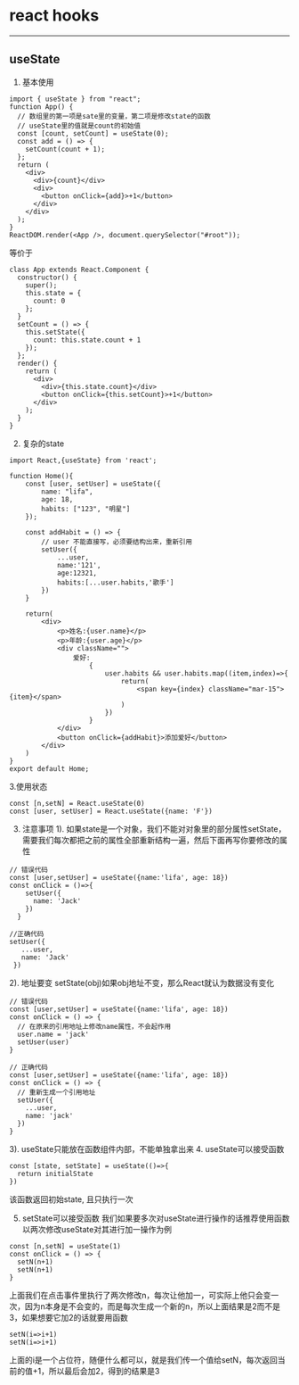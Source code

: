 # react hooks
---
## useState

1. 基本使用
```
import { useState } from "react";
function App() {
  // 数组里的第一项是sate里的变量，第二项是修改state的函数
  // useState里的值就是count的初始值
  const [count, setCount] = useState(0);
  const add = () => {
    setCount(count + 1);
  };
  return (
    <div>
      <div>{count}</div>
      <div>
        <button onClick={add}>+1</button>
      </div>
    </div>
  );
}
ReactDOM.render(<App />, document.querySelector("#root"));
```
等价于
```
class App extends React.Component {
  constructor() {
    super();
    this.state = {
      count: 0
    };
  }
  setCount = () => {
    this.setState({
      count: this.state.count + 1
    });
  };
  render() {
    return (
      <div>
        <div>{this.state.count}</div>
        <button onClick={this.setCount}>+1</button>
      </div>
    );
  }
}
```
2. 复杂的state
```
import React,{useState} from 'react';

function Home(){
    const [user, setUser] = useState({
        name: "lifa",
        age: 18,
        habits: ["123", "明星"]
    });

    const addHabit = () => {
        // user 不能直接写，必须要结构出来，重新引用
        setUser({
            ...user,
            name:'121',
            age:12321,
            habits:[...user.habits,'歌手']
        })
    }

    return(
        <div>
            <p>姓名:{user.name}</p>
            <p>年龄:{user.age}</p>
            <div className="">
                爱好:
                    {
                        user.habits && user.habits.map((item,index)=>{
                            return(
                                <span key={index} className="mar-15">{item}</span>
                            )
                        })
                    }
            </div>
            <button onClick={addHabit}>添加爱好</button>
        </div>
    )
}
export default Home;
```
3.使用状态
```
const [n,setN] = React.useState(0)
const [user, setUser] = React.useState({name: 'F'})
```
3. 注意事项
1). 如果state是一个对象，我们不能对对象里的部分属性setState，需要我们每次都把之前的属性全部重新结构一遍，然后下面再写你要修改的属性
```
// 错误代码
const [user,setUser] = useState({name:'lifa', age: 18})
const onClick = ()=>{
    setUser({
      name: 'Jack'
    })
  }

//正确代码
setUser({
   ...user,
   name: 'Jack'
 })
```
2). 地址要变
setState(obj)如果obj地址不变，那么React就认为数据没有变化
```
// 错误代码
const [user,setUser] = useState({name:'lifa', age: 18})
const onClick = () => {
  // 在原来的引用地址上修改name属性，不会起作用
  user.name = 'jack'
  setUser(user)
}

// 正确代码
const [user,setUser] = useState({name:'lifa', age: 18})
const onClick = () => {
  // 重新生成一个引用地址
  setUser({
    ...user,
    name: 'jack'
  })
}
```
3). useState只能放在函数组件内部，不能单独拿出来
4. useState可以接受函数
```
const [state, setState] = useState(()=>{
  return initialState
})
```
该函数返回初始state, 且只执行一次

5. setState可以接受函数
我们如果要多次对useState进行操作的话推荐使用函数
以两次修改useState对其进行加一操作为例
```
const [n,setN] = useState(1)
const onClick = () => {
  setN(n+1)
  setN(n+1)
}
```
上面我们在点击事件里执行了两次修改n，每次让他加一，可实际上他只会变一次，因为n本身是不会变的，而是每次生成一个新的n，所以上面结果是2而不是3，如果想要它加2的话就要用函数
```
setN(i=>i+1)
setN(i=>i+1)
```
上面的i是一个占位符，随便什么都可以，就是我们传一个值给setN，每次返回当前的值+1，所以最后会加2，得到的结果是3
